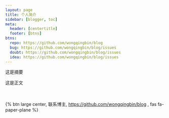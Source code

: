 ```yaml
---
layout: page
title: 个人简介
sidebar: [blogger, toc]
meta:
  header: [centertitle]
  footer: [btns]
btns:
  repo: https://github.com/wongqingbin/blog
  bug: https://github.com/wongqingbin/blog/issues
  doubt: https://github.com/wongqingbin/blog/issues
  idea: https://github.com/wongqingbin/blog/issues
---
```


这是摘要

<!-- more -->

这是正文

<br><br>{% btn large center, 联系博主, https://github.com/wongqingbin/blog , fas fa-paper-plane %}
